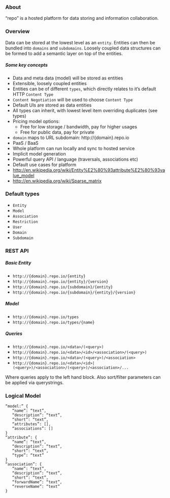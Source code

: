 ### About

“repo” is a hosted platform for data storing and information collaboration.


### Overview

Data can be stored at the lowest level as an `entity`. Entities can then be bundled into `domains` and `subdomains`.
Loosely coupled data structures can be formed to add a semantic layer on top of the entities.

##### Some key concepts

* Data and meta data (model) will be stored as entities
* Extensible, loosely coupled entities
* Entities can be of different `types`, which directly relates to it’s default HTTP `Content Type`
* `Content Negotiation` will be used to choose `Content Type`
* Default UIs are stored as data entities
* All types can inherit, with lowest level item overriding duplicates (see types)
* Pricing model options:
   * Free for low storage / bandwidth, pay for higher usages
   * Free for public data, pay for private
* `domain` maps to URL subdomain: http://{domain}.repo.io
* PaaS / BaaS
* Whole platform can run locally and sync to hosted service
* Implicit model generation
* Powerful query API / language (traversals, associations etc)
* Default use cases for platform
* http://en.wikipedia.org/wiki/Entity%E2%80%93attribute%E2%80%93value_model
* http://en.wikipedia.org/wiki/Sparse_matrix

### Default types

* `Entity`
* `Model`
* `Association`
* `Restriction`
* `User`
* `Domain`
* `Subdomain`

### REST API

##### Basic Entity

* `http://{domain}.repo.io/{entity}`
* `http://{domain}.repo.io/{entity}/{version}`
* `http://{domain}.repo.io/{subdomain}/{entity}`
* `http://{domain}.repo.io/{subdomain}/{entity}/{version}`

##### Model

* `http://{domain}.repo.io/types`
* `http://{domain}.repo.io/types/{name}`

##### Queries

* `http://{domain}.repo.io/<data>/(<query>)`
* `http://{domain}.repo.io/<data>/<id>/<association>/(<query>)`
* `http://{domain}.repo.io/<data>/(<query>)/<association>`
* `http://{domain}.repo.io/<data>/<id>|(<query>)/<association>/(<query>)/<association>/...`

Where queries apply to the left hand block. Also sort/filter parameters can be applied via querystrings.

### Logical Model

```
“model:” {
   “name”: “text”,
   “description”: “text”,
   “short”: “text”,
   “attributes”: [],
   “associations”: []
}
“attribute”: {
   “name”: “text”,
   “description”: “text”,
   “short”: “text”,
   “type”: “text”
}
“association”: {
   “name”: “text”,
   “description”: “text”,
   “short”: “text”,
   “forwardName”: “text”,
   “reverseName”: “text”
}
```

